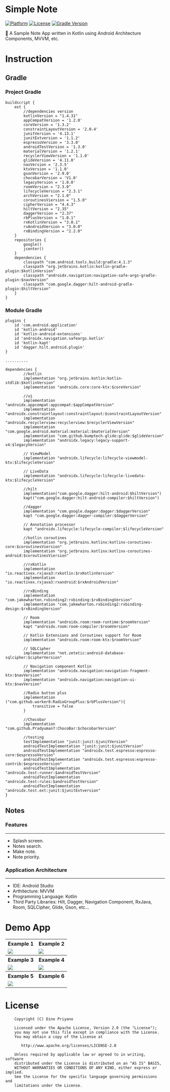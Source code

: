 # Simple Note

[![Platform](https://img.shields.io/badge/platform-Android-yellow.svg)](https://www.android.com)
[![License](https://img.shields.io/badge/license-Apache%202-4EB1BA.svg?style=flat-square)](https://www.apache.org/licenses/LICENSE-2.0.html)
[![Gradle Version](https://img.shields.io/badge/gradle-6.5-green.svg)](https://docs.gradle.org/current/release-notes)

📰 A Sample Note App written in Kotlin using Android Architecture Components, MVVM, etc.

# Instruction

## Gradle

### Project Gradle
```
buildscript {
    ext {
        //dependencies version
        kotlinVersion = "1.4.31"
        appCompatVersion = '1.2.0'
        coreVersion = '1.3.2'
        constraintLayoutVersion = '2.0.4'
        junitVersion = '4.13.1'
        junitExtversion = '1.1.2'
        espressoVersion = '3.3.0'
        androidTestVersion = '1.3.0'
        materialVersion = '1.2.1'
        recyclerViewVersion = '1.1.0'
        glideVersion = '4.11.0'
        navVersion = '2.3.5'
        ktxVersion = '1.1.0'
        gsonVersion = '2.9.0'
        chocobarVersion = 'V1.0'
        legacyVersion = '1.0.0'
        roomVersion = "2.3.0"
        lifecycleVersion = "2.3.1"
        archVersion = "2.1.0"
        coroutinesViersion = "1.5.0"
        cipherVersion = "4.4.3"
        hiltVersion = "2.35"
        daggerVersion = "2.37"
        rbPlusVersion = "1.0.1"
        rxKotlinVersion = "3.0.1"
        rxAndroidVersion = "3.0.0"
        rxBindingVersion = "2.2.0"
    }
    repositories {
        google()
        jcenter()
    }
    dependencies {
        classpath "com.android.tools.build:gradle:4.1.3"
        classpath "org.jetbrains.kotlin:kotlin-gradle-plugin:$kotlinVersion"
        classpath "androidx.navigation:navigation-safe-args-gradle-plugin:$navVersion"
        classpath "com.google.dagger:hilt-android-gradle-plugin:$hiltVersion"
    }
}
```

### Module Gradle
```
plugins {
    id 'com.android.application'
    id 'kotlin-android'
    id 'kotlin-android-extensions'
    id 'androidx.navigation.safeargs.kotlin'
    id 'kotlin-kapt'
    id 'dagger.hilt.android.plugin'
}

..........

dependencies {
        //kotlin
        implementation "org.jetbrains.kotlin:kotlin-stdlib:$kotlinVersion"
        implementation "androidx.core:core-ktx:$coreVersion"
    
        //ui
        implementation "androidx.appcompat:appcompat:$appCompatVersion"
        implementation "androidx.constraintlayout:constraintlayout:$constraintLayoutVersion"
        implementation "androidx.recyclerview:recyclerview:$recyclerViewVersion"
        implementation "com.google.android.material:material:$materialVersion"
        implementation "com.github.bumptech.glide:glide:$glideVersion"
        implementation "androidx.legacy:legacy-support-v4:$legacyVersion"
    
        // ViewModel
        implementation "androidx.lifecycle:lifecycle-viewmodel-ktx:$lifecycleVersion"
    
        // LiveData
        implementation "androidx.lifecycle:lifecycle-livedata-ktx:$lifecycleVersion"
    
        //hilt
        implementation("com.google.dagger:hilt-android:$hiltVersion")
        kapt("com.google.dagger:hilt-android-compiler:$hiltVersion")
    
        //dagger
        implementation "com.google.dagger:dagger:$daggerVersion"
        kapt "com.google.dagger:dagger-compiler:$daggerVersion"
    
        // Annotation processor
        kapt "androidx.lifecycle:lifecycle-compiler:$lifecycleVersion"
    
        //kotlin coroutines
        implementation "org.jetbrains.kotlinx:kotlinx-coroutines-core:$coroutinesViersion"
        implementation "org.jetbrains.kotlinx:kotlinx-coroutines-android:$coroutinesViersion"
    
        //rxKotlin
        implementation "io.reactivex.rxjava3:rxkotlin:$rxKotlinVersion"
        implementation "io.reactivex.rxjava3:rxandroid:$rxAndroidVersion"
    
        //rxBinding
        implementation "com.jakewharton.rxbinding2:rxbinding:$rxBindingVersion"
        implementation "com.jakewharton.rxbinding2:rxbinding-design:$rxBindingVersion"
    
        // Room
        implementation "androidx.room:room-runtime:$roomVersion"
        kapt "androidx.room:room-compiler:$roomVersion"
    
        // Kotlin Extensions and Coroutines support for Room
        implementation "androidx.room:room-ktx:$roomVersion"
    
        // SQLCipher
        implementation "net.zetetic:android-database-sqlcipher:$cipherVersion"
    
        // Navigation component Kotlin
        implementation "androidx.navigation:navigation-fragment-ktx:$navVersion"
        implementation "androidx.navigation:navigation-ui-ktx:$navVersion"
    
        //Radio button plus
        implementation ("com.github.worker8:RadioGroupPlus:$rbPlusVersion"){
            transitive = false
        }
    
        //Chocobar
        implementation "com.github.Pradyuman7:ChocoBar:$chocobarVersion"
    
        //testing
        testImplementation "junit:junit:$junitVersion"
        androidTestImplementation "junit:junit:$junitVersion"
        androidTestImplementation "androidx.test.espresso:espresso-core:$espressoVersion"
        androidTestImplementation "androidx.test.espresso:espresso-contrib:$espressoVersion"
        androidTestImplementation "androidx.test:runner:$androidTestVersion"
        androidTestImplementation "androidx.test:rules:$androidTestVersion"
        androidTestImplementation "androidx.test.ext:junit:$junitExtversion"
}
```

## Notes

### Features
---
- Splash screen.
- Notes search.
- Make note.
- Note priority.

### Application Architecture
---
- IDE: Android Studio
- Arthitecture: MVVM
- Programming Language: Kotlin
- Third Party Libraries: Hilt, Dagger, Navigation Component, RxJava, Room, SQLCipher, Glide, Gson, etc...

# Demo App

<table style="width:100%">
  <tr>
    <th>Example 1</th>
    <th>Example 2</th>
  </tr>
  <tr>
    <td><img src="images/screen1.png"/></td>
    <td><img src="images/screen2.png"/></td>
  </tr>
  <tr>
    <th>Example 3</th>
    <th>Example 4</th>
  </tr>
  <tr>
    <td><img src="images/screen3.png"/></td>
    <td><img src="images/screen4.png"/></td>
  </tr>
  <tr>
      <th>Example 5</th>
      <th>Example 6</th>
    </tr>
    <tr>
      <td><img src="images/screen5.png"/></td>
      <td></td>
    </tr>
</table>

# License

```
    Copyright (C) Dino Priyano

    Licensed under the Apache License, Version 2.0 (the "License");
    you may not use this file except in compliance with the License.
    You may obtain a copy of the License at

       http://www.apache.org/licenses/LICENSE-2.0

    Unless required by applicable law or agreed to in writing, software
    distributed under the License is distributed on an "AS IS" BASIS,
    WITHOUT WARRANTIES OR CONDITIONS OF ANY KIND, either express or implied.
    See the License for the specific language governing permissions and
    limitations under the License.
```
